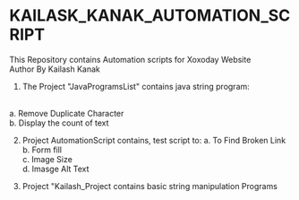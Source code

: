 # KAILASK_KANAK_AUTOMATION_SCRIPT
This Repository contains Automation scripts for Xoxoday Website
<br>
Author By Kailash Kanak
<br>
1.  The Project "JavaProgramsList" contains java string program:
<br>
    a. Remove Duplicate Character
  <br>
    b. Display the count of text

2. Project AutomationScript contains, test script to:
    a. To Find Broken Link <br>
    b. Form fill<br>
    c. Image Size <br>
    d. Imasge Alt Text
   <br>

3. Project "Kailash_Project contains basic string manipulation Programs <br>




